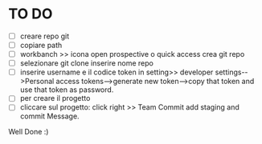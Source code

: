 # TO DO 


- [ ] creare repo git
- [ ] copiare path
- [ ] workbanch >> icona open prospective o quick access crea git repo
- [ ] selezionare git clone inserire nome repo
- [ ] inserire username e  il codice token in setting>> developer settings-->Personal access tokens-->generate new token-->copy that token and use that token as password.
-  [ ] per creare il progetto
- [ ] cliccare sul progetto: click right >> Team Commit  add staging and commit Message.

Well Done :)
